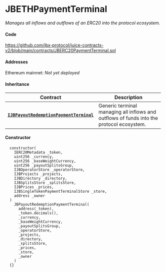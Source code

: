 # JBETHPaymentTerminal

_Manages all inflows and outflows of an ERC20 into the protocol ecosystem._

#### Code

https://github.com/jbx-protocol/juice-contracts-v2/blob/main/contracts/JBERC20PaymentTerminal.sol

#### Addresses

Ethereum mainnet: _Not yet deployed_

#### Inheritance

| Contract                                             | Description                                                                                                                              |
| ------------------------------------------------ | ---------------------------------------------------------------------------------------------------------------------------------------- |
| [**`IJBPayoutRedemptionPaymentTerminal`**](/api/interfaces/ijbpayoutredemptionpaymentterminal.md) | Generic terminal managing all inflows and outflows of funds into the protocol ecosystem. |

#### Constructor

```
  constructor(
    IERC20Metadata _token,
    uint256 _currency,
    uint256 _baseWeightCurrency,
    uint256 _payoutSplitsGroup,
    IJBOperatorStore _operatorStore,
    IJBProjects _projects,
    IJBDirectory _directory,
    IJBSplitsStore _splitsStore,
    IJBPrices _prices,
    IJBSingleTokenPaymentTerminalStore _store,
    address _owner
  )
    JBPayoutRedemptionPaymentTerminal(
      address(_token),
      _token.decimals(),
      _currency,
      _baseWeightCurrency,
      _payoutSplitsGroup,
      _operatorStore,
      _projects,
      _directory,
      _splitsStore,
      _prices,
      _store,
      _owner
    )
  {}
```
